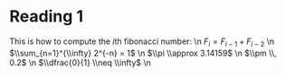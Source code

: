 # Reading 1

This is how to compute the $i$th fibonacci number: \n
$F_i = F_{i-1} + F_{i-2}$ \n
$\\sum_{n=1}^{\\infty} 2^{-n} = 1$ \n
$\\pi \\approx 3.14159$ \n
$\\pm \\, 0.2$ \n
$\\dfrac{0}{1} \\neq \\infty$ \n
